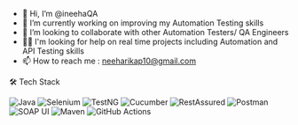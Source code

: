 - 👋 Hi, I’m @ineehaQA
- 🌱 I’m currently working on improving my Automation Testing skills
- 🤝 I’m looking to collaborate with other Automation Testers/ QA Engineers
- 🐱‍🏍 I'm  looking for help on real time projects including Automation and API Testing skills
- 📫 How to reach me : neeharikap10@gmail.com

 🛠️ Tech Stack 

![Java](https://img.shields.io/badge/Java-ED8B00?style=for-the-badge&logo=java&logoColor=white)
![Selenium](https://img.shields.io/badge/Selenium-43B02A?style=for-the-badge&logo=selenium&logoColor=white)
![TestNG](https://img.shields.io/badge/TestNG-FF6F00?style=for-the-badge&logo=testng&logoColor=white)
![Cucumber](https://img.shields.io/badge/Cucumber-23D967?style=for-the-badge&logo=cucumber&logoColor=white)
![RestAssured](https://img.shields.io/badge/RestAssured-005571?style=for-the-badge&logo=restassured&logoColor=white)
![Postman](https://img.shields.io/badge/Postman-FF6C37?style=for-the-badge&logo=postman&logoColor=white)
![SOAP UI](https://img.shields.io/badge/SOAP%20UI-0476C2?style=for-the-badge&logo=soapui&logoColor=white)
![Maven](https://img.shields.io/badge/Maven-1565C0?style=for-the-badge&logo=apachemaven&logoColor=white)
![GitHub Actions](https://img.shields.io/badge/GitHub%20Actions-2088FF?style=for-the-badge&logo=github-actions&logoColor=white)





